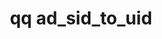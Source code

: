 ---
category: ad
command: ad_sid_to_uid
optional_options:
- alternate:
  - --sid
  help: Get the UID that corresponds to this SID
  name: -s
  required: true
permalink: /qq-cli-command-guide/ad/ad_sid_to_uid.html
positional_options: []
sidebar: qq_cli_command_reference_sidebar
summary: This section explains how to use the <code>qq ad_sid_to_uid</code> command.
synopsis: Get UID from SID
title: qq ad_sid_to_uid
usage: qq ad_sid_to_uid [-h] -s SID
zendesk_source: qq CLI Command Guide

---